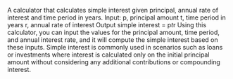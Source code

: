 A calculator that calculates simple interest given principal, annual rate of interest and time period in years.
Input:
   p, principal amount
   t, time period in years
   r, annual rate of interest
Output
   simple interest = p*t*r
   Using this calculator, you can input the values for the principal amount, time period, and annual interest rate, and it will compute the simple interest based on these inputs. Simple interest is commonly used in scenarios such as loans or investments where interest is calculated only on the initial principal amount without considering any additional contributions or compounding interest.
